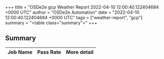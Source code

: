 +++
title = "OSDe2e gcp Weather Report 2022-04-10 12:00:40.122404684 +0000 UTC"
author = "OSDe2e Automation"
date = "2022-04-10 12:00:40.122404684 +0000 UTC"
tags = ["weather-report", "gcp"]
summary = "<table class=\"summary\"></table>"
+++
## Summary

| Job Name | Pass Rate | More detail |
|----------|-----------|-------------|




